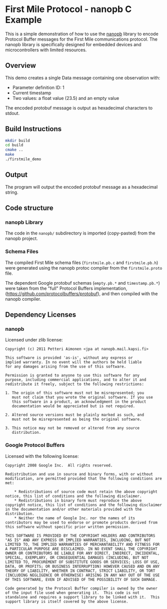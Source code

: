 # First Mile Protocol - nanopb C Example

This is a simple demonstration of how to use the [nanopb](https://jpa.kapsi.fi/nanopb/) library to encode Protocol Buffer messages for the First Mile communications protocol. The nanopb library is specifically designed for embedded devices and microcontrollers with limited resources.

## Overview

This demo creates a single Data message containing one observation with:
- Parameter definition ID: 1
- Current timestamp
- Two values: a float value (23.5) and an empty value

The encoded protobuf message is output as hexadecimal characters to stdout.

## Build Instructions

```bash
mkdir build
cd build
cmake ..
make
./firstmile_demo
```

## Output

The program will output the encoded protobuf message as a hexadecimal string.

## Code structure

### nanopb Library
The code in the `nanopb/` subdirectory is imported (copy-pasted) from the nanopb project.

### Schema Files
The compiled First Mile schema files (`firstmile.pb.c` and `firstmile.pb.h`) were generated using the nanopb protoc compiler from the  `firstmile.proto` file.

The dependent Google protobuf schemas (`empty.pb.*` and `timestamp.pb.*`) were taken from the "full" Protocol Buffers implementation, (https://github.com/protocolbuffers/protobuf), and then compiled with the nanopb compiler.

## Dependency Licenses

### nanopb
Licensed under zlib license:

```
Copyright (c) 2011 Petteri Aimonen <jpa at nanopb.mail.kapsi.fi>

This software is provided 'as-is', without any express or 
implied warranty. In no event will the authors be held liable 
for any damages arising from the use of this software.

Permission is granted to anyone to use this software for any 
purpose, including commercial applications, and to alter it and 
redistribute it freely, subject to the following restrictions:

1. The origin of this software must not be misrepresented; you 
   must not claim that you wrote the original software. If you use 
   this software in a product, an acknowledgment in the product 
   documentation would be appreciated but is not required.

2. Altered source versions must be plainly marked as such, and 
   must not be misrepresented as being the original software.

3. This notice may not be removed or altered from any source 
   distribution.
```

### Google Protocol Buffers

Licensed with the following license:

```
Copyright 2008 Google Inc.  All rights reserved.

Redistribution and use in source and binary forms, with or without
modification, are permitted provided that the following conditions are
met:

    * Redistributions of source code must retain the above copyright
notice, this list of conditions and the following disclaimer.
    * Redistributions in binary form must reproduce the above
copyright notice, this list of conditions and the following disclaimer
in the documentation and/or other materials provided with the
distribution.
    * Neither the name of Google Inc. nor the names of its
contributors may be used to endorse or promote products derived from
this software without specific prior written permission.

THIS SOFTWARE IS PROVIDED BY THE COPYRIGHT HOLDERS AND CONTRIBUTORS
"AS IS" AND ANY EXPRESS OR IMPLIED WARRANTIES, INCLUDING, BUT NOT
LIMITED TO, THE IMPLIED WARRANTIES OF MERCHANTABILITY AND FITNESS FOR
A PARTICULAR PURPOSE ARE DISCLAIMED. IN NO EVENT SHALL THE COPYRIGHT
OWNER OR CONTRIBUTORS BE LIABLE FOR ANY DIRECT, INDIRECT, INCIDENTAL,
SPECIAL, EXEMPLARY, OR CONSEQUENTIAL DAMAGES (INCLUDING, BUT NOT
LIMITED TO, PROCUREMENT OF SUBSTITUTE GOODS OR SERVICES; LOSS OF USE,
DATA, OR PROFITS; OR BUSINESS INTERRUPTION) HOWEVER CAUSED AND ON ANY
THEORY OF LIABILITY, WHETHER IN CONTRACT, STRICT LIABILITY, OR TORT
(INCLUDING NEGLIGENCE OR OTHERWISE) ARISING IN ANY WAY OUT OF THE USE
OF THIS SOFTWARE, EVEN IF ADVISED OF THE POSSIBILITY OF SUCH DAMAGE.

Code generated by the Protocol Buffer compiler is owned by the owner
of the input file used when generating it.  This code is not
standalone and requires a support library to be linked with it.  This
support library is itself covered by the above license.
```

